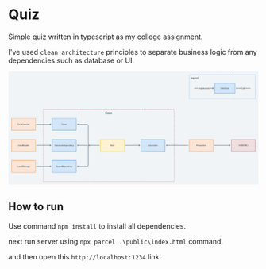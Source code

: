 # Quiz

Simple quiz written in typescript as my college assignment. 

I've used `clean architecture` principles to separate business logic from any dependencies such as database or UI.

![Alt text](docs/flow.png?raw=true "Flow")


## How to run
Use command `npm install` to install all dependencies.

next run server using
`npx parcel .\public\index.html` command.

and then open this `http://localhost:1234` link.
